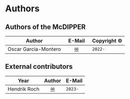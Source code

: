 # Authors

## Authors of the McDIPPER

Author  |  &ensp;E-Mail&ensp; | Copyright © 
 :----:  |  :----: | :--------- 
 Oscar Garcia-Montero  |  [✉](mailto:garcia@physik.uni-bielefeld.de) | `2022-`

## External contributors

Year  | Author | E-Mail
 :----:  |  :----: | :--------- 
 Hendrik Roch | [✉](mailto:roch@fias.uni-frankfurt.de) | `2023-`